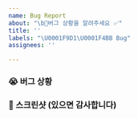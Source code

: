 ```yaml
---
name: Bug Report
about: "\b버그 상황을 알려주세요 ✅"
title: ''
labels: "\U0001F9D1‍\U0001F4BB Bug"
assignees: ''

---
```


### 😭 버그 상황


### 📸 스크린샷 (있으면 감사합니다)
